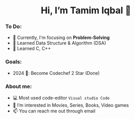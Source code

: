 <h1 align="center"> Hi, I’m Tamim Iqbal 👋 </h1>

### To Do:
- 🌱 Currently, I'm focusing on **Problem-Solving**
- 🌱 Learned Data Structure & Algorithm (DSA)
- 🌱 Learned C, C++
<!---
- 🌱 
---> 
### Goals:
<!--
- 2024 🎯: To solve Overall 500 Problems, Become Codeforces Pupil (1200) & Codechef 2 Star (1400) - Codechef 2 Star Done 
--->
- 2024 🎯: Become Codechef 2 Star (Done) 
<!---
- 2024 🎯: 
      June -> XPSC 
      July - December -> Web Development + Software Development
- 2025 🎯:
      January - April -> Video Editing / IELTS
      May - October -> Level 2
---> 
 
### About me:
- 💻 Most used code-editor `Visual studio Code`
- 👀 I’m interested in Movies, Series, Books, Video games 
- 📫 You can reach me out through email
